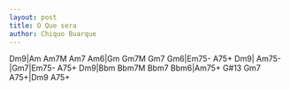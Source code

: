 ```yaml
---
layout: post
title: O Que sera
author: Chiquo Buarque
---
```


<canvas class="chords">Dm9|Am Am7M Am7 Am6|Gm Gm7M Gm7 Gm6|Em75- A75+
Dm9| Am75-|Gm7|Em75- A75+
Dm9|Bbm Bbm7M Bbm7 Bbm6|Am75+ G#13 Gm7 A75+|Dm9 A75+</canvas>





